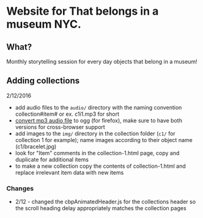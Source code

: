 # Website for That belongs in a museum NYC.

## What?

Monthly storytelling session for every day objects that belong in a museum!

## Adding collections

2/12/2016

* add audio files to the `audio/` directory with the naming convention collection#item# or ex. c1i1.mp3 for short
* [convert mp3 audio file](http://www.online-convert.com) to ogg (for firefox), make sure to have both versions for cross-browser support
* add images to the `img/` directory in the collection folder (`c1/` for collection 1 for example); name images according to their object name (c1/bracelet.jpg)
* look for "Item" comments in the collection-1.html page, copy and duplicate for additional items
* to make a new collection copy the contents of collection-1.html and replace irrelevant item data with new items


### Changes
* 2/12 - changed the cbpAnimatedHeader.js for the collections header so the scroll heading delay appropriately matches the collection pages
